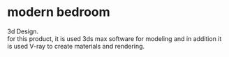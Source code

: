 # modern bedroom
3d Design.   
for this product, it is used 3ds max software for modeling and in addition it is used V-ray to create materials and rendering.

